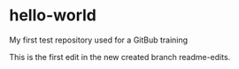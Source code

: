 # hello-world
My first test repository used for a GitBub training

This is the first edit in the new created branch readme-edits.
